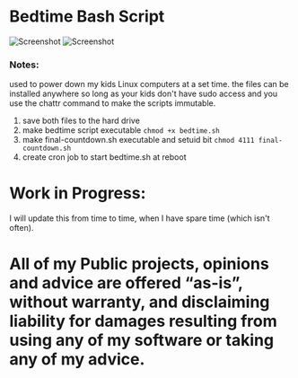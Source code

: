 # Bedtime Bash Script
![Screenshot](https://img.shields.io/badge/Language-Bash-blue)
![Screenshot](https://img.shields.io/badge/Platform-Linux-brightgreen)

### Notes:
used to power down my kids Linux computers at a set time. the files can be installed anywhere so long as your kids don't have sudo access and you use the chattr command to make the scripts immutable. 


1. save both files to the hard drive
2. make bedtime script executable ```chmod +x bedtime.sh```
3. make final-countdown.sh executable and setuid bit ```chmod 4111 final-countdown.sh```
4. create cron job to start bedtime.sh at reboot



# Work in Progress:
I will update this from time to time, when I have spare time (which isn't often). 

# All of my Public projects, opinions and advice are offered “as-is”, without warranty, and disclaiming liability for damages resulting from using any of my software or taking any of my advice.



